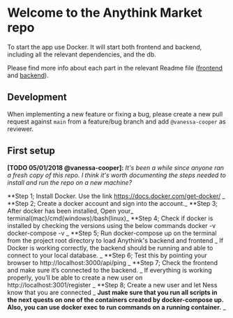 # Welcome to the Anythink Market repo

To start the app use Docker. It will start both frontend and backend, including all the relevant dependencies, and the db.

Please find more info about each part in the relevant Readme file ([frontend](frontend/readme.md) and [backend](backend/README.md)).

## Development

When implementing a new feature or fixing a bug, please create a new pull request against `main` from a feature/bug branch and add `@vanessa-cooper` as reviewer.

## First setup

**[TODO 05/01/2018 @vanessa-cooper]:** _It's been a while since anyone ran a fresh copy of this repo. I think it's worth documenting the steps needed to install and run the repo on a new machine?_

**Step 1; Install Docker. Use the link https://docs.docker.com/get-docker/ _
**Step 2; Create a docker account and sign into the account._
**Step 3; After docker has been installed, Open your_ terminal(mac)/cmd(windows)/bash(linux)_
**Step 4; Check if docker is installed by checking the versions using the below commands
    docker -v
    docker-compose -v _
**Step 5; Run docker-compose up on the terminal from the project root directory to load Anythink's backend and frontend _
    If Docker is working correctly, the backend should be running and able to connect to your local database. _
**Step 6; Test this by pointing your browser to http://localhost:3000/api/ping _
**Step 7; Check the frontend and make sure it’s connected to the backend. _
        If everything is working properly, you’ll be able to create a new user on http://localhost:3001/register _
**Step 8; Create a new user and let Ness know that you are connected _
**Just make sure that you run all scripts in the next quests on one of the containers created by docker-compose up.  Also, you can use docker exec to run commands on a running container.** _


